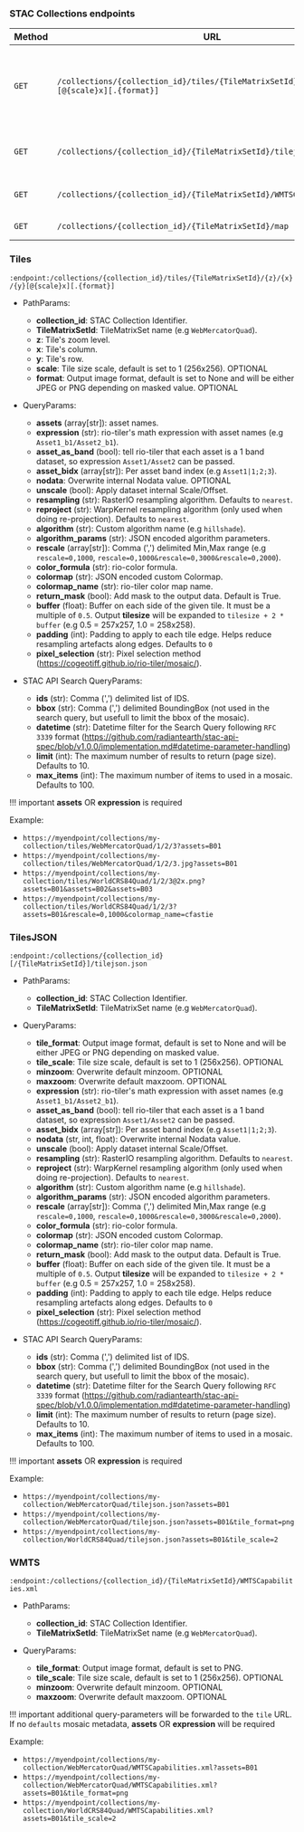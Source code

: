 ### STAC Collections endpoints

| Method | URL                                                                                      | Output                            | Description                                                   |
| ------ | ---------------------------------------------------------------------------------------- | --------------------------------- | ------------------------------------------------------------- |
| `GET`  | `/collections/{collection_id}/tiles/{TileMatrixSetId}/{z}/{x}/{y}[@{scale}x][.{format}]` | image/bin                         | Create a web map tile image for a collection and a tile index |
| `GET`  | `/collections/{collection_id}/{TileMatrixSetId}/tilejson.json`                           | JSON ([TileJSON][tilejson_model]) | Return a Mapbox TileJSON document                             |
| `GET`  | `/collections/{collection_id}/{TileMatrixSetId}/WMTSCapabilities.xml`                    | XML                               | return OGC WMTS Get Capabilities                              |
| `GET`  | `/collections/{collection_id}/{TileMatrixSetId}/map`                                     | HTML                              | simple map viewer                                             |

### Tiles

`:endpoint:/collections/{collection_id}/tiles/{TileMatrixSetId}/{z}/{x}/{y}[@{scale}x][.{format}]`

- PathParams:

  - **collection_id**: STAC Collection Identifier.
  - **TileMatrixSetId**: TileMatrixSet name (e.g `WebMercatorQuad`).
  - **z**: Tile's zoom level.
  - **x**: Tile's column.
  - **y**: Tile's row.
  - **scale**: Tile size scale, default is set to 1 (256x256). OPTIONAL
  - **format**: Output image format, default is set to None and will be either JPEG or PNG depending on masked value. OPTIONAL

- QueryParams:

  - **assets** (array[str]): asset names.
  - **expression** (str): rio-tiler's math expression with asset names (e.g `Asset1_b1/Asset2_b1`).
  - **asset_as_band** (bool): tell rio-tiler that each asset is a 1 band dataset, so expression `Asset1/Asset2` can be passed.
  - **asset_bidx** (array[str]): Per asset band index (e.g `Asset1|1;2;3`).
  - **nodata**: Overwrite internal Nodata value. OPTIONAL
  - **unscale** (bool): Apply dataset internal Scale/Offset.
  - **resampling** (str): RasterIO resampling algorithm. Defaults to `nearest`.
  - **reproject** (str): WarpKernel resampling algorithm (only used when doing re-projection). Defaults to `nearest`.
  - **algorithm** (str): Custom algorithm name (e.g `hillshade`).
  - **algorithm_params** (str): JSON encoded algorithm parameters.
  - **rescale** (array[str]): Comma (',') delimited Min,Max range (e.g `rescale=0,1000`, `rescale=0,1000&rescale=0,3000&rescale=0,2000`).
  - **color_formula** (str): rio-color formula.
  - **colormap** (str): JSON encoded custom Colormap.
  - **colormap_name** (str): rio-tiler color map name.
  - **return_mask** (bool): Add mask to the output data. Default is True.
  - **buffer** (float): Buffer on each side of the given tile. It must be a multiple of `0.5`. Output **tilesize** will be expanded to `tilesize + 2 * buffer` (e.g 0.5 = 257x257, 1.0 = 258x258).
  - **padding** (int): Padding to apply to each tile edge. Helps reduce resampling artefacts along edges. Defaults to `0`
  - **pixel_selection** (str): Pixel selection method (https://cogeotiff.github.io/rio-tiler/mosaic/).

- STAC API Search QueryParams:
  - **ids** (str): Comma (',') delimited list of IDS.
  - **bbox** (str): Comma (',') delimited BoundingBox (not used in the search query, but usefull to limit the bbox of the mosaic).
  - **datetime** (str): Datetime filter for the Search Query following `RFC 3339` format (https://github.com/radiantearth/stac-api-spec/blob/v1.0.0/implementation.md#datetime-parameter-handling)
  - **limit** (int): The maximum number of results to return (page size). Defaults to 10.
  - **max_items** (int): The maximum number of items to used in a mosaic. Defaults to 100.

!!! important
**assets** OR **expression** is required

Example:

- `https://myendpoint/collections/my-collection/tiles/WebMercatorQuad/1/2/3?assets=B01`
- `https://myendpoint/collections/my-collection/tiles/WebMercatorQuad/1/2/3.jpg?assets=B01`
- `https://myendpoint/collections/my-collection/tiles/WorldCRS84Quad/1/2/3@2x.png?assets=B01&assets=B02&assets=B03`
- `https://myendpoint/collections/my-collection/tiles/WorldCRS84Quad/1/2/3?assets=B01&rescale=0,1000&colormap_name=cfastie`

### TilesJSON

`:endpoint:/collections/{collection_id}[/{TileMatrixSetId}]/tilejson.json`

- PathParams:

  - **collection_id**: STAC Collection Identifier.
  - **TileMatrixSetId**: TileMatrixSet name (e.g `WebMercatorQuad`).

- QueryParams:

  - **tile_format**: Output image format, default is set to None and will be either JPEG or PNG depending on masked value.
  - **tile_scale**: Tile size scale, default is set to 1 (256x256). OPTIONAL
  - **minzoom**: Overwrite default minzoom. OPTIONAL
  - **maxzoom**: Overwrite default maxzoom. OPTIONAL
  - **expression** (str): rio-tiler's math expression with asset names (e.g `Asset1_b1/Asset2_b1`).
  - **asset_as_band** (bool): tell rio-tiler that each asset is a 1 band dataset, so expression `Asset1/Asset2` can be passed.
  - **asset_bidx** (array[str]): Per asset band index (e.g `Asset1|1;2;3`).
  - **nodata** (str, int, float): Overwrite internal Nodata value.
  - **unscale** (bool): Apply dataset internal Scale/Offset.
  - **resampling** (str): RasterIO resampling algorithm. Defaults to `nearest`.
  - **reproject** (str): WarpKernel resampling algorithm (only used when doing re-projection). Defaults to `nearest`.
  - **algorithm** (str): Custom algorithm name (e.g `hillshade`).
  - **algorithm_params** (str): JSON encoded algorithm parameters.
  - **rescale** (array[str]): Comma (',') delimited Min,Max range (e.g `rescale=0,1000`, `rescale=0,1000&rescale=0,3000&rescale=0,2000`).
  - **color_formula** (str): rio-color formula.
  - **colormap** (str): JSON encoded custom Colormap.
  - **colormap_name** (str): rio-tiler color map name.
  - **return_mask** (bool): Add mask to the output data. Default is True.
  - **buffer** (float): Buffer on each side of the given tile. It must be a multiple of `0.5`. Output **tilesize** will be expanded to `tilesize + 2 * buffer` (e.g 0.5 = 257x257, 1.0 = 258x258).
  - **padding** (int): Padding to apply to each tile edge. Helps reduce resampling artefacts along edges. Defaults to `0`
  - **pixel_selection** (str): Pixel selection method (https://cogeotiff.github.io/rio-tiler/mosaic/).

- STAC API Search QueryParams:
  - **ids** (str): Comma (',') delimited list of IDS.
  - **bbox** (str): Comma (',') delimited BoundingBox (not used in the search query, but usefull to limit the bbox of the mosaic).
  - **datetime** (str): Datetime filter for the Search Query following `RFC 3339` format (https://github.com/radiantearth/stac-api-spec/blob/v1.0.0/implementation.md#datetime-parameter-handling)
  - **limit** (int): The maximum number of results to return (page size). Defaults to 10.
  - **max_items** (int): The maximum number of items to used in a mosaic. Defaults to 100.

!!! important
**assets** OR **expression** is required

Example:

- `https://myendpoint/collections/my-collection/WebMercatorQuad/tilejson.json?assets=B01`
- `https://myendpoint/collections/my-collection/WebMercatorQuad/tilejson.json?assets=B01&tile_format=png`
- `https://myendpoint/collections/my-collection/WorldCRS84Quad/tilejson.json?assets=B01&tile_scale=2`

### WMTS

`:endpoint:/collections/{collection_id}/{TileMatrixSetId}/WMTSCapabilities.xml`

- PathParams:

  - **collection_id**: STAC Collection Identifier.
  - **TileMatrixSetId**: TileMatrixSet name (e.g `WebMercatorQuad`).

- QueryParams:
  - **tile_format**: Output image format, default is set to PNG.
  - **tile_scale**: Tile size scale, default is set to 1 (256x256). OPTIONAL
  - **minzoom**: Overwrite default minzoom. OPTIONAL
  - **maxzoom**: Overwrite default maxzoom. OPTIONAL

!!! important
additional query-parameters will be forwarded to the `tile` URL. If no `defaults` mosaic metadata, **assets** OR **expression** will be required

Example:

- `https://myendpoint/collections/my-collection/WebMercatorQuad/WMTSCapabilities.xml?assets=B01`
- `https://myendpoint/collections/my-collection/WebMercatorQuad/WMTSCapabilities.xml?assets=B01&tile_format=png`
- `https://myendpoint/collections/my-collection/WorldCRS84Quad/WMTSCapabilities.xml?assets=B01&tile_scale=2`

[tilejson_model]: https://github.com/developmentseed/titiler/blob/2335048a407f17127099cbbc6c14e1328852d619/src/titiler/core/titiler/core/models/mapbox.py#L16-L38
